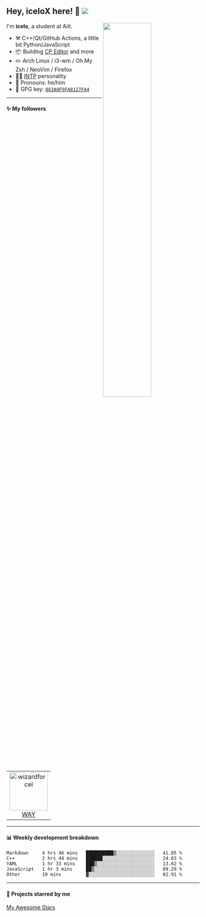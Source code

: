 <!--

Thank you if you like this profile README!

BUT, please DO NOT copy this and create your profile based on it.

You can use it as a reference, and copy a part of it, but DO NOT copy
all of this and create your profile based on it.

It is very common that you forget to change some information and leave
mine in your profile. This has happened too many times.

And, this profile README is auto-updated by GitHub Actions, you can read
[the official documentation](https://docs.github.com/actions) to learn
how to use it.

Only when you know what you are copying should you paste it. So, again,
please DO NOT copy this and create your profile based on it.

What's more, you can find other awesome profile READMEs at
https://github.com/abhisheknaiidu/awesome-github-profile-readme. There
could be a profile README that fits you better than this one.

Wish you a good-looking profile README!

                                   —— ouuan (https://github.com/ouuan)

-->

## Hey, iceloX here! :wave: [![ ](https://cfrating.ihcr.top/?user=iceloX&style=flat-square)](https://codeforces.com/profile/iceloX)

[<img align="right" width="50%" src="https://github-readme-stats.vercel.app/api?username=ouuan&theme=dark&show_icons=true">](https://metrics.lecoq.io/ouuan?template=classic)

I'm **icelo**, a student at Aiit.

-   :hammer_and_pick: C++/Qt/GitHub Actions, a little bit Python/JavaScript
-   :package: Building [CP Editor](https://github.com/cpeditor/cpeditor) and more
-   :pencil2: Arch Linux / i3-wm / Oh My Zsh / NeoVim / Firefox
-   :man_scientist: [INTP](https://www.16personalities.com/intp-personality) personality
-   :man: Pronouns: he/him
-   :key: GPG key: [`863A0F9FA8127FA4`](https://github.com/ouuan.gpg)

---

#### :sparkles: My followers

<!--START_SECTION:top-followers-->
<table>
  <tr>
    <td align="center">
      <a href="https://github.com/pkl1024">
        <img src="https://avatars.githubusercontent.com/u/56228279" width="100px;" alt="wizardforcel"/>
      </a>
      <br />
      <a href="https://github.com/pkl1024">WAY</a>
    </td>
  </tr>
</table>
<!--END_SECTION:top-followers-->

---

#### :bar_chart: Weekly development breakdown

<!--START_SECTION:waka-->
```text
Markdown     4 hrs 46 mins   ██████████▒░░░░░░░░░░░░░░   41.85 % 
C++          2 hrs 44 mins   ██████░░░░░░░░░░░░░░░░░░░   24.03 % 
YAML         1 hr 33 mins    ███▒░░░░░░░░░░░░░░░░░░░░░   13.62 % 
JavaScript   1 hr 3 mins     ██▒░░░░░░░░░░░░░░░░░░░░░░   09.29 % 
Other        19 mins         ▓░░░░░░░░░░░░░░░░░░░░░░░░   02.91 % 
```
<!--END_SECTION:waka-->

---

#### :star2: Projects starred by me

[My Awesome Stars](AWESOME-STARS.md)
